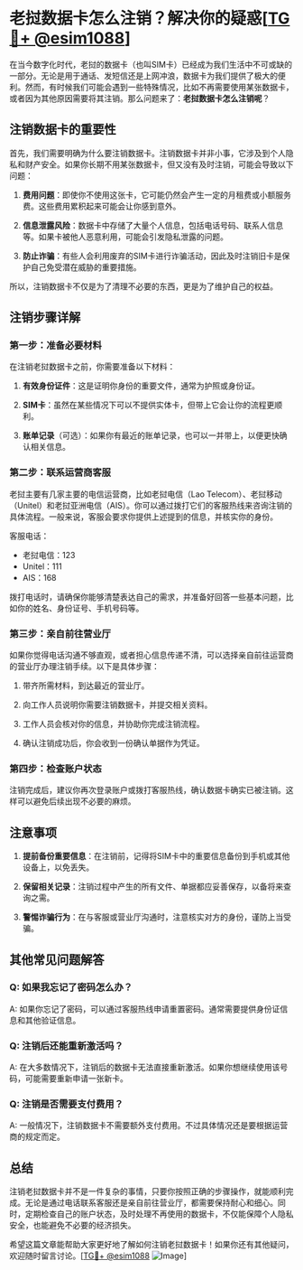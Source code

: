 # 老挝数据卡怎么注销？解决你的疑惑[[TG💪+ @esim1088](https://t.me/s/esim1088)]

在当今数字化时代，老挝的数据卡（也叫SIM卡）已经成为我们生活中不可或缺的一部分。无论是用于通话、发短信还是上网冲浪，数据卡为我们提供了极大的便利。然而，有时候我们可能会遇到一些特殊情况，比如不再需要使用某张数据卡，或者因为其他原因需要将其注销。那么问题来了：**老挝数据卡怎么注销呢**？

## 注销数据卡的重要性

首先，我们需要明确为什么要注销数据卡。注销数据卡并非小事，它涉及到个人隐私和财产安全。如果你长期不用某张数据卡，但又没有及时注销，可能会导致以下问题：

1. **费用问题**：即使你不使用这张卡，它可能仍然会产生一定的月租费或小额服务费。这些费用累积起来可能会让你感到意外。
   
2. **信息泄露风险**：数据卡中存储了大量个人信息，包括电话号码、联系人信息等。如果卡被他人恶意利用，可能会引发隐私泄露的问题。

3. **防止诈骗**：有些人会利用废弃的SIM卡进行诈骗活动，因此及时注销旧卡是保护自己免受潜在威胁的重要措施。

所以，注销数据卡不仅是为了清理不必要的东西，更是为了维护自己的权益。

## 注销步骤详解

### 第一步：准备必要材料

在注销老挝数据卡之前，你需要准备以下材料：

1. **有效身份证件**：这是证明你身份的重要文件，通常为护照或身份证。
   
2. **SIM卡**：虽然在某些情况下可以不提供实体卡，但带上它会让你的流程更顺利。

3. **账单记录**（可选）：如果你有最近的账单记录，也可以一并带上，以便更快确认相关信息。

### 第二步：联系运营商客服

老挝主要有几家主要的电信运营商，比如老挝电信（Lao Telecom）、老挝移动（Unitel）和老挝亚洲电信（AIS）。你可以通过拨打它们的客服热线来咨询注销的具体流程。一般来说，客服会要求你提供上述提到的信息，并核实你的身份。

客服电话：
- 老挝电信：123
- Unitel：111
- AIS：168

拨打电话时，请确保你能够清楚表达自己的需求，并准备好回答一些基本问题，比如你的姓名、身份证号、手机号码等。

### 第三步：亲自前往营业厅

如果你觉得电话沟通不够直观，或者担心信息传递不清，可以选择亲自前往运营商的营业厅办理注销手续。以下是具体步骤：

1. 带齐所需材料，到达最近的营业厅。
   
2. 向工作人员说明你需要注销数据卡，并提交相关资料。

3. 工作人员会核对你的信息，并协助你完成注销流程。

4. 确认注销成功后，你会收到一份确认单据作为凭证。

### 第四步：检查账户状态

注销完成后，建议你再次登录账户或拨打客服热线，确认数据卡确实已被注销。这样可以避免后续出现不必要的麻烦。

## 注意事项

1. **提前备份重要信息**：在注销前，记得将SIM卡中的重要信息备份到手机或其他设备上，以免丢失。

2. **保留相关记录**：注销过程中产生的所有文件、单据都应妥善保存，以备将来查询之需。

3. **警惕诈骗行为**：在与客服或营业厅沟通时，注意核实对方的身份，谨防上当受骗。

## 其他常见问题解答

### Q: 如果我忘记了密码怎么办？
A: 如果你忘记了密码，可以通过客服热线申请重置密码。通常需要提供身份证信息和其他验证信息。

### Q: 注销后还能重新激活吗？
A: 在大多数情况下，注销后的数据卡无法直接重新激活。如果你想继续使用该号码，可能需要重新申请一张新卡。

### Q: 注销是否需要支付费用？
A: 一般情况下，注销数据卡不需要额外支付费用。不过具体情况还是要根据运营商的规定而定。

## 总结

注销老挝数据卡并不是一件复杂的事情，只要你按照正确的步骤操作，就能顺利完成。无论是通过电话联系客服还是亲自前往营业厅，都需要保持耐心和细心。同时，定期检查自己的账户状态，及时处理不再使用的数据卡，不仅能保障个人隐私安全，也能避免不必要的经济损失。

希望这篇文章能帮助大家更好地了解如何注销老挝数据卡！如果你还有其他疑问，欢迎随时留言讨论。[[TG💪+ @esim1088](https://t.me/s/esim1088) ![Image](https://i.postimg.cc/4NQfJmqS/Snipaste-2025-05-13-00-14-12.png)]